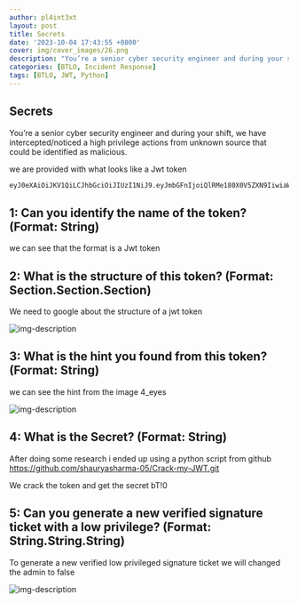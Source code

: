 ```yaml
---
author: pl4int3xt
layout: post
title: Secrets
date: '2023-10-04 17:43:55 +0800'
cover: img/cover_images/26.png
description: "You’re a senior cyber security engineer and during your shift, we have intercepted/noticed a high privilege actions from unknown source that could be identified as malicious."
categories: [BTLO, Incident Response]
tags: [BTLO, JWT, Python]
---
```


## Secrets
You’re a senior cyber security engineer and during your shift, we have intercepted/noticed a high privilege actions from unknown source that could be identified as malicious. 

we are provided with what looks like a Jwt token 
``` bash
eyJ0eXAiOiJKV1QiLCJhbGciOiJIUzI1NiJ9.eyJmbGFnIjoiQlRMe180X0V5ZXN9IiwiaWF0Ijo5MDAwMDAwMCwibmFtZSI6IkdyZWF0RXhwIiwiYWRtaW4iOnRydWV9.jbkZHll_W17BOALT95JQ17glHBj9nY-oWhT1uiahtv8 
```

## 1: Can you identify the name of the token? (Format: String) 

we can see that the format is a Jwt token

## 2: What is the structure of this token? (Format: Section.Section.Section)

We need to google about the structure of a jwt token

![img-description](/assets/img/secrets/2.png)

## 3: What is the hint you found from this token? (Format: String)

we can see the hint from the image 4_eyes

![img-description](/assets/img/secrets/1.png)

## 4: What is the Secret? (Format: String) 

After doing some research i ended up using a python script from github <https://github.com/shauryasharma-05/Crack-my-JWT.git>

We crack the token and get the secret bT!0

## 5: Can you generate a new verified signature ticket with a low privilege? (Format: String.String.String)

To generate a new verified low privileged signature ticket we will changed the admin to false

![img-description](/assets/img/secrets/3.png)